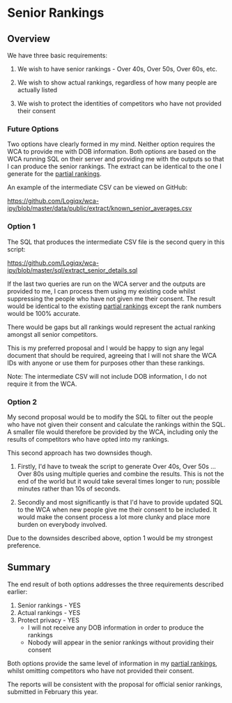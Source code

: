 # Senior Rankings

## Overview

We have three basic requirements:

1. We wish to have senior rankings - Over 40s, Over 50s, Over 60s, etc.

2. We wish to show actual rankings, regardless of how many people are actually listed

3. We wish to protect the identities of competitors who have not provided their consent

### Future Options

Two options have clearly formed in my mind. Neither option requires the WCA to provide me with DOB information. Both options are based on the WCA running SQL on their server and providing me with the outputs so that I can produce the senior rankings. The extract can be identical to the one I generate for the [partial rankings](http://logiqx.github.io/wca-ipy/Partial_Rankings.html).

An example of the intermediate CSV can be viewed on GitHub:

https://github.com/Logiqx/wca-ipy/blob/master/data/public/extract/known_senior_averages.csv

### Option 1

The SQL that produces the intermediate CSV file is the second query in this script:

https://github.com/Logiqx/wca-ipy/blob/master/sql/extract_senior_details.sql

If the last two queries are run on the WCA server and the outputs are provided to me, I can process them using my existing code whilst suppressing the people who have not given me their consent. The result would be identical to the existing [partial rankings](http://logiqx.github.io/wca-ipy/Partial_Rankings.html) except the rank numbers would be 100% accurate.

There would be gaps but all rankings would represent the actual ranking amongst all senior competitors.

This is my preferred proposal and I would be happy to sign any legal document that should be required, agreeing that I will not share the WCA IDs with anyone or use them for purposes other than these rankings.

Note: The intermediate CSV will not include DOB information, I do not require it from the WCA.

### Option 2

My second proposal would be to modify the SQL to filter out the people who have not given their consent and calculate the rankings within the SQL. A smaller file would therefore be provided by the WCA, including only the results of competitors who have opted into my rankings.

This second approach has two downsides though.

1. Firstly, I'd have to tweak the script to generate Over 40s, Over 50s ... Over 80s using multiple queries and combine the results. This is not the end of the world but it would take several times longer to run; possible minutes rather than 10s of seconds.

2. Secondly and most significantly is that I'd have to provide updated SQL to the WCA when new people give me their consent to be included. It would make the consent process a lot more clunky and place more burden on everybody involved.

Due to the downsides described above, option 1 would be my strongest preference.

## Summary

The end result of both options addresses the three requirements described earlier:
1. Senior rankings - YES
2. Actual rankings - YES
3. Protect privacy - YES
	* I will not receive any DOB information in order to produce the rankings
	* Nobody will appear in the senior rankings without providing their consent

Both options provide the same level of information in my [partial rankings](http://logiqx.github.io/wca-ipy/Partial_Rankings.html), whilst omitting competitors who have not provided their consent.

The reports will be consistent with the proposal for official senior rankings, submitted in February this year.


